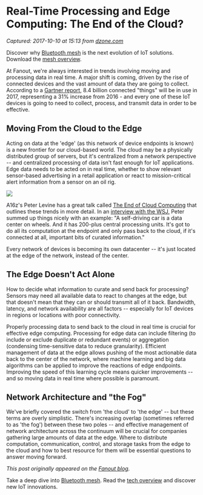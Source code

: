 # Real-Time Processing and Edge Computing: The End of the Cloud?

_Captured: 2017-10-10 at 15:13 from [dzone.com](https://dzone.com/articles/realtime-processing-and-edge-computing-the-end-of?edition=329543&utm_source=Zone%20Newsletter&utm_medium=email&utm_campaign=iot%202017-10-10)_

Discover why [Bluetooth mesh](https://dzone.com/go?i=250336&u=https%3A%2F%2Fwww.bluetooth.com%2Fwhat-is-bluetooth-technology%2Fhow-it-works%2Fle-mesh%3Futm_campaign%3Dmesh%26utm_source%3Ddzone%26utm_medium%3Dpre-post-article-text%26utm_term%3Dbluetooth-mesh%26utm_content%3Doct-pre-post-mesh-section) is the next evolution of IoT solutions. Download the [mesh overview](https://dzone.com/go?i=250336&u=https%3A%2F%2Fwww.bluetooth.com%2Fwhat-is-bluetooth-technology%2Fhow-it-works%2Fle-mesh%2Fmesh-tech%3Futm_campaign%3Dmesh%26utm_source%3Ddzone%26utm_medium%3Dpre-post-article-text%26utm_term%3Dtech-overview%26utm_content%3Doct-pre-post-mesh-tech).

At Fanout, we're always interested in trends involving moving and processing data in real time. A major shift is coming, driven by the rise of connected devices and the vast amount of data they are going to collect. According to a [Gartner report](http://www.gartner.com/newsroom/id/3598917), 8.4 billion connected "things" will be in use in 2017, representing a 31% increase from 2016 - and every one of these IoT devices is going to need to collect, process, and transmit data in order to be effective.

## Moving From the Cloud to the Edge

Acting on data at the 'edge' (as this network of device endpoints is known) is a new frontier for our cloud-based world. The cloud may be a physically distributed group of servers, but it's centralized from a network perspective -- and centralized processing of data isn't fast enough for IoT applications. Edge data needs to be acted on in real time, whether to show relevant sensor-based advertising in a retail application or react to mission-critical alert information from a sensor on an oil rig.

![](http://blog.fanout.io/assets/levine_evolution.png)

A16z's Peter Levine has a great talk called [The End of Cloud Computing](https://a16z.com/2016/12/16/the-end-of-cloud-computing/) that outlines these trends in more detail. In an [interview with the WSJ,](https://www.wsj.com/articles/three-vcs-on-whats-next-in-technology-1488856140) Peter summed up things nicely with an example: "A self-driving car is a data center on wheels. And it has 200-plus central processing units. It's got to do all its computation at the endpoint and only pass back to the cloud, if it's connected at all, important bits of curated information."

Every network of devices is becoming its own datacenter -- it's just located at the edge of the network, instead of the center.

## The Edge Doesn't Act Alone

How to decide what information to curate and send back for processing? Sensors may need all available data to react to changes at the edge, but that doesn't mean that they can or should transmit all of it back. Bandwidth, latency, and network availability are all factors -- especially for IoT devices in regions or locations with poor connectivity.

Properly processing data to send back to the cloud in real time is crucial for effective edge computing. Processing for edge data can include filtering (to include or exclude duplicate or redundant events) or aggregation (condensing time-sensitive data to reduce granularity). Efficient management of data at the edge allows pushing of the most actionable data back to the center of the network, where machine learning and big data algorithms can be applied to improve the reactions of edge endpoints. Improving the speed of this learning cycle means quicker improvements -- and so moving data in real time where possible is paramount.

## Network Architecture and "the Fog"

We've briefly covered the switch from 'the cloud' to 'the edge' -- but these terms are overly simplistic. There's increasing overlap (sometimes referred to as 'the fog') between these two poles -- and effective management of network architecture across the continuum will be crucial for companies gathering large amounts of data at the edge. Where to distribute computation, communication, control, and storage tasks from the edge to the cloud and how to best resource for them will be essential questions to answer moving forward.

_This post originally appeared on the [Fanout blog](http://blog.fanout.io/2017/09/06/realtime-processing-and-edge-computing/)._

Take a deep dive into [Bluetooth mesh](https://dzone.com/go?i=250337&u=https%3A%2F%2Fwww.bluetooth.com%2Fwhat-is-bluetooth-technology%2Fhow-it-works%2Fle-mesh%3Futm_campaign%3Dmesh%26utm_source%3Ddzone%26utm_medium%3Dpre-post-article-text%26utm_term%3Dbluetooth-mesh%26utm_content%3Doct-pre-post-mesh-section). Read the [tech overview](https://dzone.com/go?i=250337&u=https%3A%2F%2Fwww.bluetooth.com%2Fwhat-is-bluetooth-technology%2Fhow-it-works%2Fle-mesh%2Fmesh-tech%3Futm_campaign%3Dmesh%26utm_source%3Ddzone%26utm_medium%3Dpre-post-article-text%26utm_term%3Dtech-overview%26utm_content%3Doct-pre-post-mesh-tech) and discover new IoT innovations.
